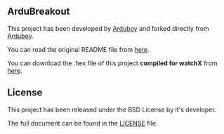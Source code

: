 ## **ArduBreakout**

This project has been developed by [Arduboy][1] and forked directly from [Arduboy][2].

You can read the original README file from [here][3].

You can download the .hex file of this project **compiled for watchX** from [here][4].

## **License**

This project has been released under the BSD License by it's developer.

The full document can be found in the [LICENSE][5] file.

[1]: https://github.com/Arduboy
[2]: https://github.com/Arduboy/Arduboy
[3]: https://github.com/argeX-official/Game-ArduBreakout/blob/master/OLD_README_2.md
[4]: https://github.com/argeX-official/Game-ArduBreakout/releases
[5]: https://github.com/argeX-official/Game-ArduBreakout/blob/master/LICENSE
